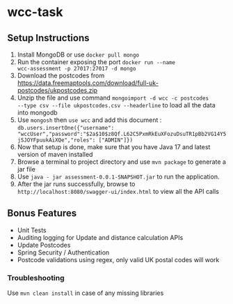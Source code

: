# wcc-task

## Setup Instructions
1. Install MongoDB or use <code>docker pull mongo</code>
2. Run the container exposing the port <code>docker run --name wcc-assessment -p 27017:27017 -d mongo</code>
3. Download the postcodes from <url>https://data.freemaptools.com/download/full-uk-postcodes/ukpostcodes.zip
4. Unzip the file and use command <code>mongoimport -d wcc -c postcodes --type csv --file ukpostcodes.csv --headerline</code> to load all the data into mongodb
5. Use <code>mongosh</code> then <code>use wcc</code> and add this document : ```db.users.insertOne({"username": "wccUser","password":"$2a$10$z8Qf.L62C5PxmRkEuXFozuDsuTR1pBb2VG14Y5jSJOYFpuukAiXQe","roles": ["ADMIN"]})```
6. Now that setup is done, make sure that you have Java 17 and latest version of maven installed
7. Browse a terminal to project directory and use ```mvn package``` to generate a jar file
8. Use ```java - jar assessment-0.0.1-SNAPSHOT.jar``` to run the application.
9. After the jar runs successfully, browse to ```http://localhost:8080/swagger-ui/index.html``` to view all the API calls

## Bonus Features
- Unit Tests
- Auditing logging for Update and distance calculation APIs
- Update Postcodes
- Spring Security / Authentication
- Postcode validations using regex, only valid UK postal codes will work 

### Troubleshooting
Use ```mvn clean install``` in case of any missing libraries